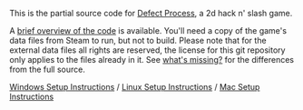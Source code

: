 This is the partial source code for [Defect Process](https://store.steampowered.com/app/1136730/Defect_Process/), a 2d hack n' slash game.

A [brief overview of the code](https://incoherentsoftware.com/defect-process/docs/) is available. You'll need a copy of the game's data files from Steam to run, but not to build. Please note that for the external data files all rights are reserved, the license for this git repository only applies to the files already in it. See [what's missing?](https://github.com/incoherentsoftware/defect-process/blob/main/docs/whats-missing.md) for the differences from the full source.

[Windows Setup Instructions](https://github.com/incoherentsoftware/defect-process/blob/main/docs/windows-setup.md) / 
[Linux Setup Instructions](https://github.com/incoherentsoftware/defect-process/blob/main/docs/linux-setup.md) / 
[Mac Setup Instructions](https://github.com/incoherentsoftware/defect-process/blob/main/docs/mac-setup.md)
